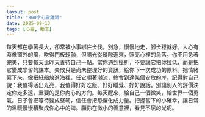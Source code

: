 ```yaml
---
layout: post
title: "300字心靈雞湯"
date: 2025-09-13
tags: [心靈, 勵志]
---
```


每天都在學著長大，卻常被小事綁住步伐。別急，慢慢地走，腳步穩就好。人心有時像窗外的風，吹得門板輕顫，但陽光從縫隙進來，照亮心裡的角落。你不用急著完美，只要每天比昨天善待自己一點。當你遇到挫折，不要讓它把你拉低，而是把它變成學習的課本。失敗只是尚未整理好的資訊，給你下一次成功的原料。把情緒寫下來，像把紙船放進海裡，任它順著潮流，終會到達某個安放的岸。記得對自己說：我值得活出光亮，我值得好好吃飯、好好睡覺、好好說話。別讓別人的評價決定你走多遠，重要的是你內心的方向。每天醒來，給自己一個微笑，給世界一個勇氣。日子會把等待變成堅韌，信任會把恐懼化成力量。把握當下的小確幸，讓日常的溫暖慢慢積聚成你心中的海。願你在微小的善意裡，看見不屈的光呢。